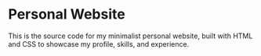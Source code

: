 # Personal Website

This is the source code for my minimalist personal website, built with HTML and CSS to showcase my profile, skills, and experience.

